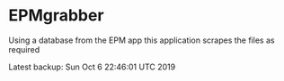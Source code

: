 # EPMgrabber
Using a database from the EPM app this application scrapes the files as required


Latest backup: Sun Oct 6 22:46:01 UTC 2019
